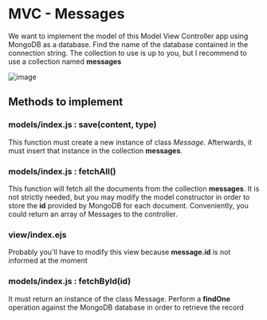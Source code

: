 # MVC - Messages

We want to implement the model of this Model View Controller app using MongoDB as a database. Find the name of the database contained in the connection string. The collection to use is up to you, but I recommend to use a collection named **messages**

![image](https://oscarm.tinytake.com/media/d35c49?filename=1592471077101_TinyTake18-06-2020-11-04-06_637280678791889350.png&sub_type=thumbnail_preview&type=attachment&width=779&height=463&&salt=NDM4NjkwNl8xMzg1MTcyMQ)

## Methods to implement

### models/index.js : save(content, type)

This function must create a new instance of class _Message_. Afterwards, it must insert that instance in the collection **messages**. 

### models/index.js : fetchAll()

This function will fetch all the documents from the collection **messages**. It is not strictly needed, but you may modify the model constructor in order to store the __id__ provided by MongoDB for each document. Conveniently, you could return an array of Messages to the controller.

### view/index.ejs

Probably you'll have to modify this view because __message.id__ is not informed at the moment

### models/index.js : fetchById(id)

It must return an instance of the class Message. Perform a __findOne__ operation against the MongoDB database in order to retrieve the record

